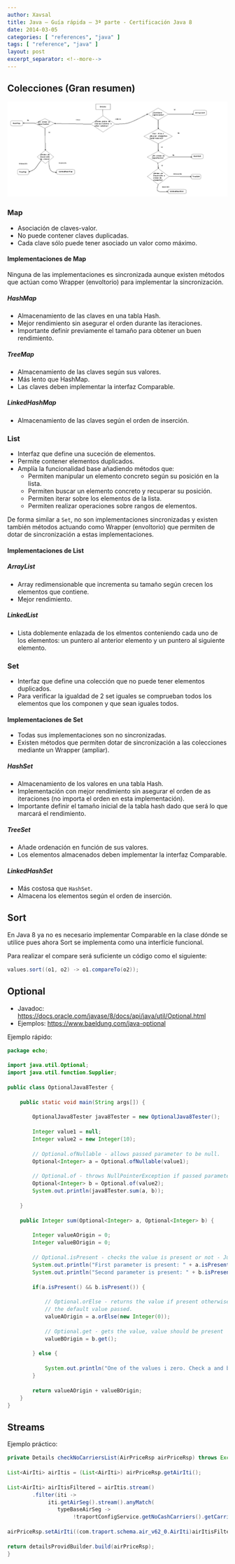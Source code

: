 ```yaml
---
author: Xavsal
title: Java – Guía rápida – 3ª parte - Certificación Java 8
date: 2014-03-05
categories: [ "references", "java" ]
tags: [ "reference", "java" ]
layout: post
excerpt_separator: <!--more-->
---
```


<!--more-->

## Colecciones (Gran resumen)

![](/assets/posts/reference/java/2014-03-05-java-guia_rapida_III_fig1.jpg)

### Map

- Asociación de claves-valor.
- No puede contener claves duplicadas.
- Cada clave sólo puede tener asociado un valor como máximo.

#### Implementaciones de Map

Ninguna de las implementaciones es sincronizada aunque existen métodos que actúan como Wrapper (envoltorio) para implementar la sincronización.

##### HashMap

- Almacenamiento de las claves en una tabla Hash.
- Mejor rendimiento sin asegurar el orden durante las iteraciones.
- Importante definir previamente el tamaño para obtener un buen rendimiento.

##### TreeMap

- Almacenamiento de las claves según sus valores.
- Más lento que HashMap.
- Las claves deben implementar la interfaz Comparable.

##### LinkedHashMap

- Almacenamiento de las claves según el orden de inserción.

### List

- Interfaz que define una suceción de elementos.
- Permite contener elementos duplicados.
- Amplía la funcionalidad base añadiendo métodos que:
	- Permiten manipular un elemento concreto según su posición en la lista.
	- Permiten buscar un elemento concreto y recuperar su posición.
	- Permiten iterar sobre los elementos de la lista.
	- Permiten realizar operaciones sobre rangos de elementos.

De forma similar a `Set`, no son implementaciones sincronizadas y existen también métodos actuando como Wrapper (envoltorio) que permiten de dotar de sincronización a estas implementaciones.

#### Implementaciones de List

##### ArrayList

- Array redimensionable que incrementa su tamaño según crecen los elementos que contiene.
- Mejor rendimiento.

##### LinkedList

- Lista doblemente enlazada de los elmentos conteniendo cada uno de los elementos: un puntero al anterior elemento y un puntero al siguiente elemento.

### Set

- Interfaz que define una colección que no puede tener elementos duplicados.
- Para verificar la igualdad de 2 set iguales se comprueban todos los elementos que los componen y que sean iguales todos.

#### Implementaciones de Set

- Todas sus implementaciones son no sincronizadas.
- Existen métodos que permiten dotar de sincronización a las colecciones mediante un Wrapper (ampliar).

##### HashSet

- Almacenamiento de los valores en una tabla Hash.
- Implementación con mejor rendimiento sin asegurar el orden de as iteraciones (no importa el orden en esta implementación).
- Importante definir el tamaño inicial de la tabla hash dado que será lo que marcará el rendimiento.

##### TreeSet

- Añade ordenación en función de sus valores.
- Los elementos almacenados deben implementar la interfaz Comparable.

##### LinkedHashSet

- Más costosa que `HashSet`.
- Almacena los elementos según el orden de inserción.

## Sort

En Java 8 ya no es necesario implementar Comparable en la clase dónde se utilice pues ahora Sort se implementa como una interfície funcional.

Para realizar el compare será suficiente un código como el siguiente:

```java
values.sort((o1, o2) -> o1.compareTo(o2));
```

## Optional

- Javadoc: https://docs.oracle.com/javase/8/docs/api/java/util/Optional.html
- Ejemplos: https://www.baeldung.com/java-optional

Ejemplo rápido:

```java
package echo;

import java.util.Optional;
import java.util.function.Supplier;

public class OptionalJava8Tester {

    public static void main(String args[]) {

        OptionalJava8Tester java8Tester = new OptionalJava8Tester();

        Integer value1 = null;
        Integer value2 = new Integer(10);

        // Optional.ofNullable - allows passed parameter to be null.
        Optional<Integer> a = Optional.ofNullable(value1);

        // Optional.of - throws NullPointerException if passed parameter is null
        Optional<Integer> b = Optional.of(value2);
        System.out.println(java8Tester.sum(a, b));

    }

    public Integer sum(Optional<Integer> a, Optional<Integer> b) {

        Integer valueAOrigin = 0;
        Integer valueBOrigin = 0;

        // Optional.isPresent - checks the value is present or not - Just information
        System.out.println("First parameter is present: " + a.isPresent());
        System.out.println("Second parameter is present: " + b.isPresent());

        if(a.isPresent() && b.isPresent()) {

            // Optional.orElse - returns the value if present otherwise returns
            // the default value passed.    
            valueAOrigin = a.orElse(new Integer(0));

            // Optional.get - gets the value, value should be present
            valueBOrigin = b.get();

        } else {

            System.out.println("One of the values i zero. Check a and b values received. A: "+a.isPresent()+" B: " + b.isPresent());
        }

        return valueAOrigin + valueBOrigin;
    }
}
```

## Streams

Ejemplo práctico:

```java
private Details checkNoCarriersList(AirPriceRsp airPriceRsp) throws Exception {

List<AirIti> airItis = (List<AirIti>) airPriceRsp.getAirIti();

List<AirIti> airItisFiltered = airItis.stream()
        .filter(iti ->
             iti.getAirSeg().stream().anyMatch(
                typeBaseAirSeg ->
                     !traportConfigService.getNoCashCarriers().getCarriers().contains(typeBaseAirSeg.getCarrier()))).collect(Collectors.toList());

airPriceRsp.setAirIti((com.traport.schema.air_v62_0.AirIti)airItisFiltered);

return detailsProvidBuilder.build(airPriceRsp);
}
```
